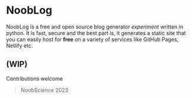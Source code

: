 # NoobLog

NoobLog is a free and open source blog generator *experiment* written in python.
It is fast, secure and the best part is, it generates a static site that you can easily host for **free** on a variety of
services like GitHub Pages, Netlify etc.

## (WIP)
Contributions welcome

> NoobScience 2023
